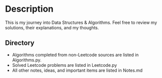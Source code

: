 # Description

This is my journey into Data Structures & Algorithms. Feel free to review my solutions, their explanations, and my thoughts.

## Directory

- Algorithms completed from non-Leetcode sources are listed in Algorithms.py.
- Solved Leetcode problems are listed in Leetcode.py
- All other notes, ideas, and important items are listed in Notes.md